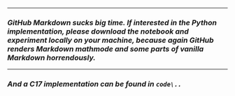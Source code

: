 
-------------
### ___GitHub Markdown sucks big time. If interested in the Python implementation, please download the notebook and experiment locally on your machine, because again GitHub renders Markdown mathmode and some parts of vanilla Markdown horrendously.___
-------------

### ___And a C17 implementation can be found in `code\..`___